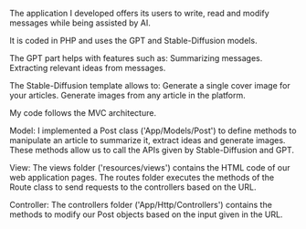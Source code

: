 The application I developed offers its users to write, read and modify messages while being assisted by AI. 

It is coded in PHP and uses the GPT and Stable-Diffusion models.

The GPT part helps with features such as:
  Summarizing messages.
  Extracting relevant ideas from messages.

The Stable-Diffusion template allows to:
  Generate a single cover image for your articles.
  Generate images from any article in the platform.
  
My code follows the MVC architecture.

  Model: I implemented a Post class ('App/Models/Post') to define methods to manipulate an article to summarize it, extract ideas and generate images.
  These methods allow us to call the APIs given by Stable-Diffusion and GPT.

  View: The views folder ('resources/views') contains the HTML code of our web application pages. 
  The routes folder executes the methods of the Route class to send requests to the controllers based on the URL.

  Controller: The controllers folder ('App/Http/Controllers') contains the methods to modify our Post objects based on the input given in the URL.
